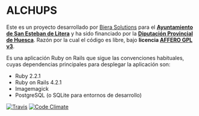 ALCHUPS
=======

Este es un proyecto desarrollado por [Biera Solutions](http://bierasolutions.com/) para el **[Ayuntamiento de San Esteban de
Litera](<http://www.sanestebandelitera.es/>)** y ha sido financiado por la **[Diputación Provincial de Huesca](http://www.dphuesca.es/)**. Razón por la cual el código es libre, bajo **licencia [AFFERO GPL v3](https://github.com/bierasolutions/alchups/blob/master/LICENSE.md)**.

Es una aplicación Ruby on Rails que sigue las convenciones habituales, cuyas dependencias principales para desplegar la aplicación son:

- Ruby 2.2.1
- Ruby on Rails 4.2.1
- Imagemagick
- PostgreSQL (o SQLite para entornos de desarrollo)

[![Travis](https://travis-ci.org/bierasolutions/alchups.svg?branch=master)](https://travis-ci.org/bierasolutions/alchups)
[![Code Climate](https://codeclimate.com/github/bierasolutions/alchups/badges/gpa.svg)](https://codeclimate.com/github/bierasolutions/alchups)

